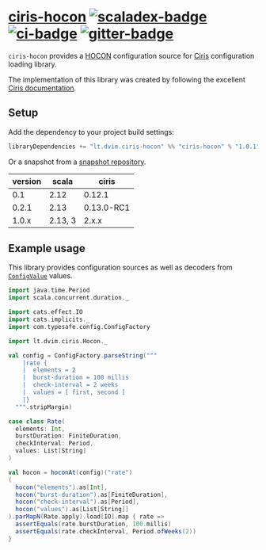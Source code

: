 # [ciris-hocon][] [![scaladex-badge][]][scaladex] [![ci-badge][]][ci] [![gitter-badge][]][gitter]

[ciris-hocon]:        https://github.com/2m/ciris-hocon
[scaladex]:           https://index.scala-lang.org/2m/ciris-hocon
[scaladex-badge]:     https://index.scala-lang.org/2m/ciris-hocon/latest.svg
[ci]:                 https://github.com/2m/ciris-hocon/actions
[ci-badge]:           https://github.com/2m/ciris-hocon/workflows/ci/badge.svg
[gitter]:             https://gitter.im/vlovgr/ciris
[gitter-badge]:       https://badges.gitter.im/vlovgr/ciris.svg

`ciris-hocon` provides a [HOCON](https://github.com/lightbend/config/blob/master/HOCON.md) configuration source for [Ciris](https://cir.is/) configuration loading library.

The implementation of this library was created by following the excellent [Ciris documentation](https://github.com/vlovgr/ciris/blob/v2.0.0-RC3/docs/src/main/mdoc/configurations.md#sources).

## Setup

Add the dependency to your project build settings:

```sbt
libraryDependencies += "lt.dvim.ciris-hocon" %% "ciris-hocon" % "1.0.1"
```

Or a snapshot from a [snapshot repository](https://oss.sonatype.org/content/repositories/snapshots/lt/dvim/ciris-hocon/).

| version    | scala       | ciris      |
|------------|-------------|------------|
| 0.1        | 2.12        | 0.12.1     |
| 0.2.1      | 2.13        | 0.13.0-RC1 |
| 1.0.x      | 2.13, 3     | 2.x.x      |

## Example usage

This library provides configuration sources as well as decoders from [`ConfigValue`](https://lightbend.github.io/config/latest/api/?com/typesafe/config/ConfigValue.html) values.

```scala
import java.time.Period
import scala.concurrent.duration._

import cats.effect.IO
import cats.implicits._
import com.typesafe.config.ConfigFactory

import lt.dvim.ciris.Hocon._

val config = ConfigFactory.parseString("""
    |rate {
    |  elements = 2
    |  burst-duration = 100 millis
    |  check-interval = 2 weeks
    |  values = [ first, second ]
    |}
  """.stripMargin)

case class Rate(
  elements: Int,
  burstDuration: FiniteDuration,
  checkInterval: Period,
  values: List[String]
)

val hocon = hoconAt(config)("rate")
(
  hocon("elements").as[Int],
  hocon("burst-duration").as[FiniteDuration],
  hocon("check-interval").as[Period],
  hocon("values").as[List[String]]
).parMapN(Rate.apply).load[IO].map { rate =>
  assertEquals(rate.burstDuration, 100.millis)
  assertEquals(rate.checkInterval, Period.ofWeeks(2))
}
```
